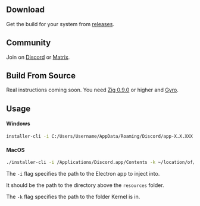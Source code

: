 ## Download

Get the build for your system from [releases](https://github.com/kernel-mod/installer-cli/releases/latest).

## Community

Join on [Discord](https://discord.gg/8mPTjTZ4SZ) or [Matrix](https://matrix.to/#/!iWdiwStUmqwDcNfYbG:bigdumb.gq?via=bigdumb.gq&via=catvibers.me&via=matrix.org).

## Build From Source

Real instructions coming soon. You need [Zig 0.9.0](https://ziglang.org/download/) or higher and [Gyro](https://github.com/mattnite/gyro).

## Usage

#### Windows
```bash
installer-cli -i C:/Users/Username/AppData/Roaming/Discord/app-X.X.XXX -k location/of/kernel
```

#### MacOS
```zsh
./installer-cli -i /Applications/Discord.app/Contents -k ~/location/of/kernel
```

The `-i` flag specifies the path to the Electron app to inject into.

It should be the path to the directory above the `resources` folder.

The `-k` flag specifies the path to the folder Kernel is in.
